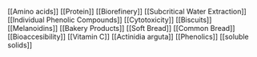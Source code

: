 [[Amino acids]]
[[Protein]]
[[Biorefinery]]
[[Subcritical Water Extraction]]
[[Individual Phenolic Compounds]]
[[Cytotoxicity]]
[[Biscuits]]
[[Melanoidins]]
[[Bakery Products]]
[[Soft Bread]]
[[Common Bread]]
[[Bioaccesibility]]
[[Vitamin C]]
[[Actinidia arguta]]
[[Phenolics]]
[[soluble solids]]
